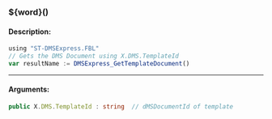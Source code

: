 ### ${word}()

#### Description:
```ts
using "ST-DMSExpress.FBL"
// Gets the DMS Document using X.DMS.TemplateId
var resultName := DMSExpress_GetTemplateDocument()
```
----
#### Arguments:
```ts
public X.DMS.TemplateId : string  // dMSDocumentId of template
```

